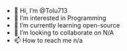 - 👋 Hi, I’m @Tolu713
- 👀 I’m interested in Programming
- 🌱 I’m currently learning open-source
- 💞️ I’m looking to collaborate on N/A
- 📫 How to reach me n/a

<!---
Tolu713/Tolu713 is a ✨ special ✨ repository because its `README.md` (this file) appears on your GitHub profile.
You can click the Preview link to take a look at your changes.
--->
